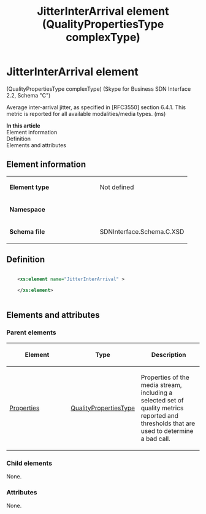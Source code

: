 ﻿---
title: JitterInterArrival element (QualityPropertiesType complexType) 
TOCTitle: JitterInterArrival element
ms:assetid: 2ce581f9-2982-abaa-2295-e33396bdbfa2
ms:mtpsurl: https://msdn.microsoft.com/en-us/library/Mt404781(v=office.16)
ms:contentKeyID: 68250691
ms.date: 08/24/2015
mtps_version: v=office.16
dev_langs:
- xml
---

# JitterInterArrival element 

(QualityPropertiesType complexType) (Skype for Business SDN Interface 2.2, Schema "C")

Average inter-arrival jitter, as specified in \[RFC3550\] section 6.4.1. This metric is reported for all available modalities/media types. (ms)

**In this article**  
Element information  
Definition  
Elements and attributes  

## Element information

<table>
<colgroup>
<col style="width: 50%" />
<col style="width: 50%" />
</colgroup>
<tbody>
<tr class="odd">
<td><p><strong>Element type</strong></p></td>
<td><p>Not defined</p></td>
</tr>
<tr class="even">
<td><p><strong>Namespace</strong></p></td>
<td><p></p></td>
</tr>
<tr class="odd">
<td><p><strong>Schema file</strong></p></td>
<td><p>SDNInterface.Schema.C.XSD</p></td>
</tr>
</tbody>
</table>


## Definition

```xml

    <xs:element name="JitterInterArrival" >
    
    </xs:element>
  
```

## Elements and attributes

### Parent elements

<table>
<colgroup>
<col style="width: 33%" />
<col style="width: 33%" />
<col style="width: 33%" />
</colgroup>
<thead>
<tr class="header">
<th><p>Element</p></th>
<th><p>Type</p></th>
<th><p>Description</p></th>
</tr>
</thead>
<tbody>
<tr class="odd">
<td><p><a href="properties-element-qualitytype-complextype-skype-for-business-sdn-interface-2-2-schema-c.md">Properties</a></p></td>
<td><p><a href="qualitypropertiestype-complextype-skype-for-business-sdn-interface-2-2-schema-c.md">QualityPropertiesType</a></p></td>
<td><p>Properties of the media stream, including a selected set of quality metrics reported and thresholds that are used to determine a bad call.</p></td>
</tr>
</tbody>
</table>


### Child elements

None.

### Attributes

None.

